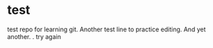 # test
test repo for learning git. 
Another test line to practice editing. 
And yet another. .
try again
